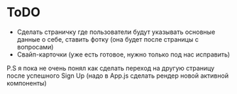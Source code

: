 # ToDO
- Сделать страничку где пользователи будут указывать основные данные о себе, ставить фотку
(она будет после страницы с вопросами)
- Свайп-карточки (уже есть готовое, нужно только под нас исправить)

P.S я пока не очень понял как сделать переход на другую страницу после успешного Sign Up (надо в App.js сделать рендер новой активной компоненты)
